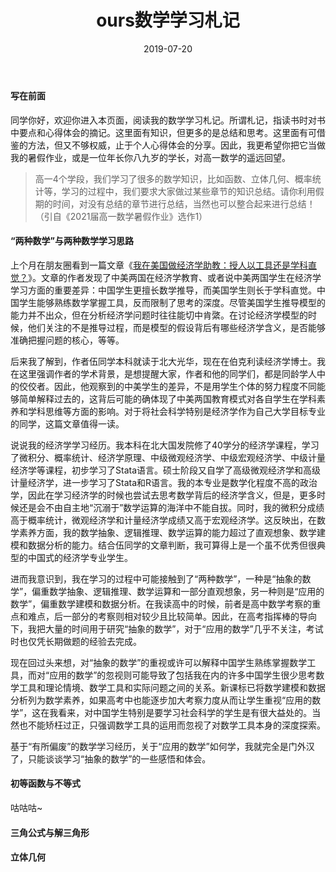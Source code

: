 ﻿---
title: ours数学学习札记
date: 2019-07-20
tags:
---

#### 写在前面

同学你好，欢迎你进入本页面，阅读我的数学学习札记。所谓札记，指读书时对书中要点和心得体会的摘记。这里面有知识，但更多的是总结和思考。这里面有可借鉴的方法，但又不够权威，止于个人心得体会的分享。因此，我更希望你把它当做我的暑假作业，或是一位年长你八九岁的学长，对高一数学的遥远回望。
<!-- more -->
> 高一4个学段，我们学习了很多的数学知识，比如函数、立体几何、概率统计等，学习的过程中，我们要求大家做过某些章节的知识总结。请你利用假期的时间，对没有总结的章节进行总结，当然也可以整合起来进行总结！（引自《2021届高一数学暑假作业》选作1）

#### “两种数学”与两种数学学习思路

上个月在朋友圈看到一篇文章《[我在美国做经济学助教：授人以工具还是学科直觉？](https://mp.weixin.qq.com/s/HXFCIbfVgs-kKAjYFC6yRw)》。文章的作者发现了中美两国在经济学教育、或者说中美两国学生在经济学学习方面的重要差异：中国学生更擅长数学推导，而美国学生则长于学科直觉。中国学生能够熟练数学掌握工具，反而限制了思考的深度。尽管美国学生推导模型的能力并不出众，但在分析经济学问题时往往能切中肯綮。在讨论经济学模型的时候，他们关注的不是推导过程，而是模型的假设背后有哪些经济学含义，是否能够准确把握问题的核心，等等。

后来我了解到，作者伍同学本科就读于北大光华，现在在伯克利读经济学博士。我在这里强调作者的学术背景，是想提醒大家，作者和他的同学们，都是同龄学人中的佼佼者。因此，他观察到的中美学生的差异，不是用学生个体的努力程度不同能够简单解释过去的，这背后可能的确体现了中美两国教育模式对各自学生在学科素养和学科思维等方面的影响。对于将社会科学特别是经济学作为自己大学目标专业的同学，这篇文章值得一读。

说说我的经济学学习经历。我本科在北大国发院修了40学分的经济学课程，学习了微积分、概率统计、经济学原理、中级微观经济学、中级宏观经济学、中级计量经济学等课程，初步学习了Stata语言。硕士阶段又自学了高级微观经济学和高级计量经济学，进一步学习了Stata和R语言。我的本专业是数学化程度不高的政治学，因此在学习经济学的时候也尝试去思考数学背后的经济学含义，但是，更多时候还是会不由自主地“沉溺于”数学运算的海洋中不能自拔。同时，我的微积分成绩高于概率统计，微观经济学和计量经济学成绩又高于宏观经济学。这反映出，在数学素养方面，我的数学抽象、逻辑推理、数学运算的能力超过了直观想象、数学建模和数据分析的能力。结合伍同学的文章判断，我可算得上是一个虽不优秀但很典型的中国式的经济学专业学生。

进而我意识到，我在学习的过程中可能接触到了“两种数学”，一种是“抽象的数学”，偏重数学抽象、逻辑推理、数学运算和一部分直观想象，另一种则是“应用的数学”，偏重数学建模和数据分析。在我读高中的时候，前者是高中数学考察的重点和难点，后一部分的考察则相对较少且比较简单。因此，在高考指挥棒的导向下，我把大量的时间用于研究“抽象的数学”，对于“应用的数学”几乎不关注，考试时也仅凭长期做题的经验去完成。

现在回过头来想，对“抽象的数学”的重视或许可以解释中国学生熟练掌握数学工具，而对“应用的数学”的忽视则可能导致了包括我在内的许多中国学生很少思考数学工具和理论情境、数学工具和实际问题之间的关系。新课标已将数学建模和数据分析列为数学素养，如果高考中也能逐步加大考察力度从而让学生重视“应用的数学”，这在我看来，对中国学生特别是要学习社会科学的学生是有很大益处的。当然也不能矫枉过正，只强调数学工具的运用而忽视了对数学工具本身的深度探索。

基于“有所偏废”的数学学习经历，关于“应用的数学”如何学，我就完全是门外汉了，只能谈谈学习“抽象的数学”的一些感悟和体会。



#### 初等函数与不等式

咕咕咕~

#### 三角公式与解三角形

#### 立体几何
